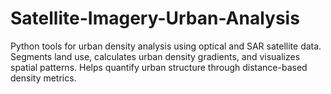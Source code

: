 # Satellite-Imagery-Urban-Analysis
Python tools for urban density analysis using optical and SAR satellite data. Segments land use, calculates urban density gradients, and visualizes spatial patterns. Helps quantify urban structure through distance-based density metrics.

